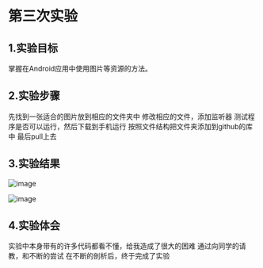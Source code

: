 # 第三次实验

## 1.实验目标
掌握在Android应用中使用图片等资源的方法。

## 2.实验步骤
先找到一张适合的图片放到相应的文件夹中
修改相应的文件，添加监听器
测试程序是否可以运行，然后下载到手机运行
按照文件结构把文件夹添加到github的库中
最后pull上去

## 3.实验结果

![image](https://github.com/chbaju/android-labs-2018/blob/master/soft1614080902218/%233%E5%9B%BE1.png)

![image](https://github.com/chbaju/android-labs-2018/blob/master/soft1614080902218/%233%E5%9B%BE2.png)

## 4.实验体会
实验中本身带有的许多代码都看不懂，给我造成了很大的困难
通过向同学的请教，和不断的尝试
在不断的剖析后，终于完成了实验

